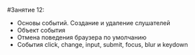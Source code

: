 #Занятие 12:

- Основы событий. Создание и удаление слушателей
- Объект события
- Отмена поведения браузера по умолчанию
- События click, change, input, submit, focus, blur и keydown
